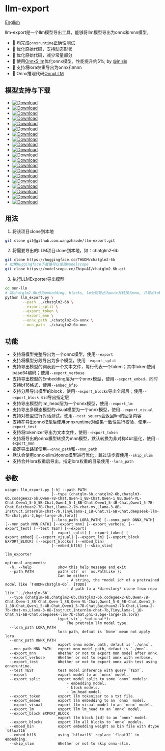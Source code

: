 # llm-export

[English](./README_en.md)

llm-export是一个llm模型导出工具，能够将llm模型导出为onnx和mnn模型。

- 🚀 均完成`onnxruntime`正确性测试
- 🚀 优化原始代码，支持动态形状
- 🚀 优化原始代码，减少常量部分
- 🚀 使用[OnnxSlim](https://github.com/inisis/OnnxSlim)优化onnx模型，性能提升约5%; by [@inisis](https://github.com/inisis)
- 🚀 支持将lora权重导出为onnx和mnn
- 🚀 Onnx推理代码[OnnxLLM](https://github.com/inisis/OnnxLLM)

## 模型支持与下载
- [![Download][download-chatglm-6b-onnx]][release-chatglm-6b-onnx]
- [![Download][download-chatglm2-6b-onnx]][release-chatglm2-6b-onnx]
- [![Download][download-chatglm3-6b-onnx]][release-chatglm3-6b-onnx]
- [![Download][download-codegeex2-6b-onnx]][release-codegeex2-6b-onnx]
- [![Download][download-qwen-7b-chat-onnx]][release-qwen-7b-chat-onnx]
- [![Download][download-baichuan2-7b-chat-onnx]][release-baichuan2-7b-chat-onnx]
- [![Download][download-llama2-7b-chat-onnx]][release-llama2-7b-chat-onnx]
- [![Download][download-qwen-1.8b-chat-onnx]][release-qwen-1.8b-chat-onnx]
- [![Download][download-phi-2-onnx]][release-phi-2-onnx]
- [![Download][download-internlm-7b-onnx]][release-internlm-7b-onnx]
- [![Download][download-qwen-vl-onnx]][release-qwen-vl-onnx]
- [![Download][download-bge-large-zh-onnx]][release-bge-large-zh-onnx]
- [![Download][download-tinyllama-1.1b-chat-onnx]][release-tinyllama-1.1b-chat-onnx]
- [![Download][download-yi-6b-chat-onnx]][release-yi-6b-chat-onnx]
- [![Download][download-deepseek-7b-chat-onnx]][release-deepseek-7b-chat-onnx]
- [![Download][download-qwen1.5-0.5b-chat-onnx]][release-qwen1.5-0.5b-chat-onnx]
- [![Download][download-qwen1.5-1.8b-chat-onnx]][release-qwen1.5-1.8b-chat-onnx]
- [![Download][download-qwen1.5-4b-chat-onnx]][release-qwen1.5-4b-chat-onnx]
- [![Download][download-qwen1.5-7b-chat-onnx]][release-qwen1.5-7b-chat-onnx]
- [![Download][download-llama3-8b-instruct-onnx]][release-llama3-8b-instruct-onnx]

[download-chatglm-6b-onnx]: https://img.shields.io/github/downloads/wangzhaode/llm-export/chatglm-6b-onnx/total
[download-chatglm2-6b-onnx]: https://img.shields.io/github/downloads/wangzhaode/llm-export/chatglm2-6b-onnx/total
[download-chatglm3-6b-onnx]: https://img.shields.io/github/downloads/wangzhaode/llm-export/chatglm3-6b-onnx/total
[download-codegeex2-6b-onnx]: https://img.shields.io/github/downloads/wangzhaode/llm-export/codegeex2-6b-onnx/total
[download-qwen-7b-chat-onnx]: https://img.shields.io/github/downloads/wangzhaode/llm-export/qwen-7b-chat-onnx/total
[download-baichuan2-7b-chat-onnx]: https://img.shields.io/github/downloads/wangzhaode/llm-export/baichuan2-7b-chat-onnx/total
[download-llama2-7b-chat-onnx]: https://img.shields.io/github/downloads/wangzhaode/llm-export/llama2-7b-chat-onnx/total
[download-qwen-1.8b-chat-onnx]: https://img.shields.io/github/downloads/wangzhaode/llm-export/qwen-1.8b-onnx/total
[download-phi-2-onnx]: https://img.shields.io/github/downloads/wangzhaode/llm-export/phi-2-onnx/total
[download-internlm-7b-onnx]: https://img.shields.io/github/downloads/wangzhaode/llm-export/internlm-7b-onnx/total
[download-qwen-vl-onnx]: https://img.shields.io/github/downloads/wangzhaode/llm-export/qwen-vl-onnx/total
[download-bge-large-zh-onnx]: https://img.shields.io/github/downloads/wangzhaode/llm-export/bge-large-zh-onnx/total
[download-tinyllama-1.1b-chat-onnx]: https://img.shields.io/github/downloads/wangzhaode/llm-export/tinyllama-1.1b-chat-onnx/total
[download-yi-6b-chat-onnx]: https://img.shields.io/github/downloads/wangzhaode/llm-export/yi-6b-chat-onnx/total
[download-deepseek-7b-chat-onnx]: https://img.shields.io/github/downloads/wangzhaode/llm-export/deepseek-7b-chat-onnx/total
[download-qwen1.5-0.5b-chat-onnx]: https://img.shields.io/github/downloads/wangzhaode/llm-export/qwen1.5-0.5b-chat-onnx/total
[download-qwen1.5-1.8b-chat-onnx]: https://img.shields.io/github/downloads/wangzhaode/llm-export/qwen1.5-1.8b-chat-onnx/total
[download-qwen1.5-4b-chat-onnx]: https://img.shields.io/github/downloads/wangzhaode/llm-export/qwen1.5-4b-chat-onnx/total
[download-qwen1.5-7b-chat-onnx]: https://img.shields.io/github/downloads/wangzhaode/llm-export/qwen1.5-7b-chat-onnx/total
[download-llama3-8b-instruct-onnx]: https://img.shields.io/github/downloads/wangzhaode/llm-export/llama3-8b-instruct-onnx/total
[release-chatglm-6b-onnx]: https://github.com/wangzhaode/llm-export/releases/tag/chatglm-6b-onnx
[release-chatglm2-6b-onnx]: https://github.com/wangzhaode/llm-export/releases/tag/chatglm2-6b-onnx
[release-chatglm3-6b-onnx]: https://github.com/wangzhaode/llm-export/releases/tag/chatglm3-6b-onnx
[release-codegeex2-6b-onnx]: https://github.com/wangzhaode/llm-export/releases/tag/codegeex2-6b-onnx
[release-qwen-7b-chat-onnx]: https://github.com/wangzhaode/llm-export/releases/tag/qwen-7b-chat-onnx
[release-baichuan2-7b-chat-onnx]: https://github.com/wangzhaode/llm-export/releases/tag/baichuan2-7b-chat-onnx
[release-llama2-7b-chat-onnx]: https://github.com/wangzhaode/llm-export/releases/tag/llama2-7b-chat-onnx
[release-qwen-1.8b-chat-onnx]: https://github.com/wangzhaode/llm-export/releases/tag/qwen-1.8b-onnx
[release-phi-2-onnx]: https://github.com/wangzhaode/llm-export/releases/tag/phi-2-onnx
[release-internlm-7b-onnx]: https://github.com/wangzhaode/llm-export/releases/tag/internlm-7b-onnx
[release-qwen-vl-onnx]: https://github.com/wangzhaode/llm-export/releases/tag/qwen-vl-onnx
[release-bge-large-zh-onnx]: https://github.com/wangzhaode/llm-export/releases/tag/bge-large-zh-onnx
[release-tinyllama-1.1b-chat-onnx]: https://github.com/wangzhaode/llm-export/releases/tag/tinyllama-1.1b-chat-onnx
[release-yi-6b-chat-onnx]: https://github.com/wangzhaode/llm-export/releases/tag/yi-6b-chat-onnx
[release-deepseek-7b-chat-onnx]: https://github.com/wangzhaode/llm-export/releases/tag/deepseek-7b-chat-onnx
[release-qwen1.5-0.5b-chat-onnx]: https://github.com/wangzhaode/llm-export/releases/tag/qwen1.5-0.5b-chat-onnx
[release-qwen1.5-1.8b-chat-onnx]: https://github.com/wangzhaode/llm-export/releases/tag/qwen1.5-1.8b-chat-onnx
[release-qwen1.5-4b-chat-onnx]: https://github.com/wangzhaode/llm-export/releases/tag/qwen1.5-4b-chat-onnx
[release-qwen1.5-7b-chat-onnx]: https://github.com/wangzhaode/llm-export/releases/tag/qwen1.5-7b-chat-onnx
[release-llama3-8b-instruct-onnx]: https://github.com/wangzhaode/llm-export/releases/tag/llama3-8b-instruct-onnx

## 用法
1. 将该项目clone到本地
```sh
git clone git@github.com:wangzhaode/llm-export.git
```
2. 将需要导出的LLM项目clone到本地，如：chatglm2-6b
```sh
git clone https://huggingface.co/THUDM/chatglm2-6b
# 如果huggingface下载慢可以使用modelscope
git clone https://modelscope.cn/ZhipuAI/chatglm2-6b.git
```
3. 执行LLMExporter导出模型
```sh
cd mnn-llm
# 将chatglm2-6b分为embedding, blocks, lm分别导出为onnx并转换为mnn, 并导出tokenizer.txt
python llm_export.py \
        --path ../chatglm2-6b \
        --export_split \
        --export_token \
        --export_mnn \
        --onnx_path ./chatglm2-6b-onnx \
        --mnn_path  ./chatglm2-6b-mnn
```

## 功能
- 支持将模型完整导出为一个onnx模型，使用`--export`
- 支持将模型分段导出为多个模型，使用`--export_split`
- 支持导出模型的词表到一个文本文件，每行代表一个token；其中token使用base64编码；使用`--export_verbose`
- 支持导出模型的Embedding层为一个onnx模型，使用`--export_embed`，同时支持bf16格式，使用`--embed_bf16`
- 支持分层导出模型的block，使用`--export_blocks`导出全部层；使用`--export_block $id`导出指定层
- 支持导出模型的lm_head层为一个onnx模型，使用`--export_lm`
- 支持导出多模态模型的visual模型为一个onnx模型，使用`--export_visual`
- 支持对模型进行对话测试，使用`--test $query`会返回llm的回复内容
- 支持在导出onnx模型后使用onnxruntime对结果一致性进行校验，使用`--export_test`
- 支持将tokenizer导出为文本文件，使用`--export_token`
- 支持将导出的onnx模型转换为mnn模型，默认转换为非对称4bit量化，使用`--export_mnn`
- 指定导出路径使用`--onnx_path`和`--mnn_path`
- 默认会使用onnx-slim对onnx模型进行优化，跳过该步骤使用`--skip_slim`
- 支持合并lora权重后导出，指定lora权重的目录使用`--lora_path`

## 参数
```
usage: llm_export.py [-h] --path PATH
                     [--type {chatglm-6b,chatglm2-6b,chatglm3-6b,codegeex2-6b,Qwen-7B-Chat,Qwen-1_8B-Chat,Qwen-1_8B,Qwen-VL-Chat,Qwen1_5-0_5B-Chat,Qwen1_5-1_8B-Chat,Qwen1_5-4B-Chat,Qwen1_5-7B-Chat,Baichuan2-7B-Chat,Llama-2-7b-chat-ms,Llama-3-8B-Instruct,internlm-chat-7b,TinyLlama-1_1B-Chat,Yi-6B-Chat,deepseek-llm-7b-chat,phi-2,bge-large-zh,lora}]
                     [--lora_path LORA_PATH] [--onnx_path ONNX_PATH] [--mnn_path MNN_PATH] [--export_mnn] [--export_verbose] [--export_test] [--test TEST] [--export]
                     [--export_split] [--export_token] [--export_embed] [--export_visual] [--export_lm] [--export_block EXPORT_BLOCK] [--export_blocks] [--embed_bin]
                     [--embed_bf16] [--skip_slim]

llm_exporter

optional arguments:
  -h, --help            show this help message and exit
  --path PATH           path(`str` or `os.PathLike`):
                        Can be either:
                        	- A string, the *model id* of a pretrained model like `THUDM/chatglm-6b`. [TODO]
                        	- A path to a *directory* clone from repo like `../chatglm-6b`.
  --type {chatglm-6b,chatglm2-6b,chatglm3-6b,codegeex2-6b,Qwen-7B-Chat,Qwen-1_8B-Chat,Qwen-1_8B,Qwen-VL-Chat,Qwen1_5-0_5B-Chat,Qwen1_5-1_8B-Chat,Qwen1_5-4B-Chat,Qwen1_5-7B-Chat,Baichuan2-7B-Chat,Llama-2-7b-chat-ms,Llama-3-8B-Instruct,internlm-chat-7b,TinyLlama-1_1B-Chat,Yi-6B-Chat,deepseek-llm-7b-chat,phi-2,bge-large-zh,lora}
                        type(`str`, *optional*):
                        	The pretrain llm model type.
  --lora_path LORA_PATH
                        lora path, defaut is `None` mean not apply lora.
  --onnx_path ONNX_PATH
                        export onnx model path, defaut is `./onnx`.
  --mnn_path MNN_PATH   export mnn model path, defaut is `./mnn`.
  --export_mnn          Whether or not to export mnn model after onnx.
  --export_verbose      Whether or not to export onnx with verbose.
  --export_test         Whether or not to export onnx with test using onnxruntime.
  --test TEST           test model inference with query `TEST`.
  --export              export model to an `onnx` model.
  --export_split        export model split to some `onnx` models:
                        	- embedding model.
                        	- block models.
                        	- lm_head model.
  --export_token        export llm tokenizer to a txt file.
  --export_embed        export llm embedding to an `onnx` model.
  --export_visual       export llm visual model to an `onnx` model.
  --export_lm           export llm lm_head to an `onnx` model.
  --export_block EXPORT_BLOCK
                        export llm block [id] to an `onnx` model.
  --export_blocks       export llm all blocks to `onnx` models.
  --embed_bin           export embedding weight as bin file with dtype `bfloat16`
  --embed_bf16          using `bfloat16` replace `float32` in embedding.
  --skip_slim           Whether or not to skip onnx-slim.
```
